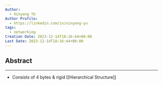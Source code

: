 ```yaml
---
Author:
  - Xinyang YU
Author Profile:
  - https://linkedin.com/in/xinyang-yu
tags:
  - networking
Creation Date: 2023-12-14T18:16:44+08:00
Last Date: 2023-12-14T18:16:44+08:00
---
```

## Abstract
---
- Consists of 4 bytes & rigid [[Hierarchical Structure]]